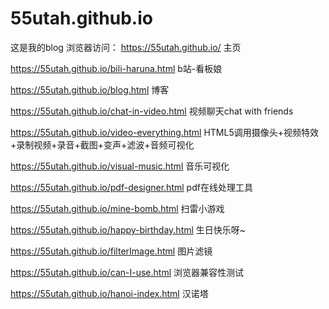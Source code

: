 # 55utah.github.io
这是我的blog
浏览器访问：
https://55utah.github.io/  主页

https://55utah.github.io/bili-haruna.html  b站-看板娘

https://55utah.github.io/blog.html  博客

https://55utah.github.io/chat-in-video.html 
视频聊天chat with friends

https://55utah.github.io/video-everything.html 
HTML5调用摄像头+视频特效+录制视频+录音+截图+变声+滤波+音频可视化

https://55utah.github.io/visual-music.html
音乐可视化

https://55utah.github.io/pdf-designer.html
pdf在线处理工具

https://55utah.github.io/mine-bomb.html
扫雷小游戏

https://55utah.github.io/happy-birthday.html
生日快乐呀~

https://55utah.github.io/filterImage.html
图片滤镜

https://55utah.github.io/can-I-use.html
浏览器兼容性测试

https://55utah.github.io/hanoi-index.html
汉诺塔
